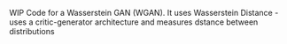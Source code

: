 WIP Code for a Wasserstein GAN (WGAN). 
It uses Wasserstein Distance  - uses a critic-generator architecture and measures dstance between distributions

